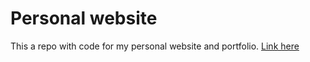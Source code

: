 # Personal website

This a repo with code for my personal website and portfolio. [Link here](www.gurmanbhatia.com)
